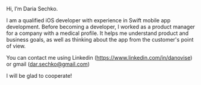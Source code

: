 Hi, I’m Daria Sechko. 

I am a qualified iOS developer with experience in Swift mobile app development. Before becoming a developer, I worked as a product manager for a company with a medical profile. It helps me understand product and business goals, as well as thinking about the app from the customer's point of view. 

You can contact me using Linkedin (https://www.linkedin.com/in/danovise) or gmail (dar.sechko@gmail.com)

I will be glad to cooperate!

